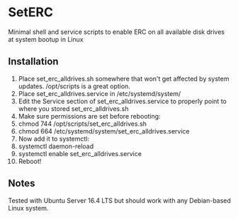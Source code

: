 # SetERC
Minimal shell and service scripts to enable ERC on all available disk drives at system bootup in Linux

## Installation

1. Place set_erc_alldrives.sh somewhere that won't get affected by system updates. /opt/scripts is a great option.
2. Place set_erc_alldrives.service in /etc/systemd/system/
3. Edit the Service section of set_erc_alldrives.service to properly point to where you stored set_erc_alldrives.sh
4. Make sure permissions are set before rebooting:
5. chmod 744 /opt/scripts/set_erc_alldrives.sh
6. chmod 664 /etc/systemd/system/set_erc_alldrives.service
7. Now add it to systemctl:
8. systemctl daemon-reload
9. systemctl enable set_erc_alldrives.service
10. Reboot!

## Notes
Tested with Ubuntu Server 16.4 LTS but should work with any Debian-based Linux system.
